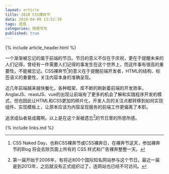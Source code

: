 ```yaml
---
layout: article
title: 2018 CSS裸奔节
data: 2018-04-09 13:52:39
tags: 感悟
categories: 随便写写
published: true
---
```


{% include article_header.html %}

一个渐渐被忘记的属于前端的节日。节日的意义不仅在于庆祝，更在于提醒未来的人们记得，曾经有一件需要人们记得的事发生在这个世界上，而这件事有很高的重要性，不能被忘记。CSS裸奔节[^1]的意义在于提醒前端开发者，HTML的结构、标签语义的重要性，关注内容本身的准确呈现。

近几年前端越来越快餐化，各种框架、库不断的刷新着前端的开发效率，AnglarJS、reastJS、vue的出现让前端有了更多的机会了解和实践程序开发的模式，但也因此让HTML和CSS更加的碎片化，开发人员的关注点都转移到如何实现组件、实现模板上，让原本应该为内容呈现服务的前端工作更偏离了本职。

追求成仙者易成魔啊。以上是在这个渐被遗忘[^2]的节日里的所思所感。

[^1]: CSS Naked Day，也称CSS裸奔节或CSS裸奔日，在裸奔节这天，参加裸奔节的Blog 将会去除页面上所有的 CSS 样式和广告裸奔整整一天。
[^2]: 第一届开始于2006年，有将近800个国际知名网站参与这个节日。最近一届是到2013年，之后就没有正式组织过了，连网站也已经不可访问。

{% include links.md %}